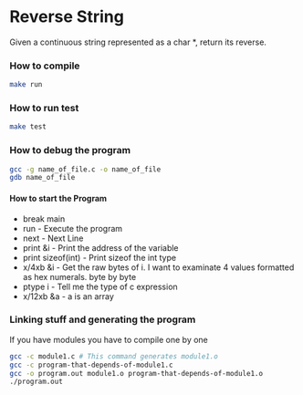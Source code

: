 # Reverse String

Given a continuous string represented as a char \*, return its reverse.

### How to compile
```bash
make run
```

### How to run test
```bash
make test
```

### How to debug the program
```bash
gcc -g name_of_file.c -o name_of_file
gdb name_of_file
```

#### How to start the Program
* break main
* run - Execute the program
* next - Next Line
* print &i - Print the address of the variable
* print sizeof(int) - Print sizeof the int type
* x/4xb &i - Get the raw bytes of i. I want to examinate 4 values formatted as hex numerals. byte by byte
* ptype i - Tell me the type of c expression
* x/12xb &a - a is an array

### Linking stuff and generating the program

If you have modules you have to compile one by one
```bash
gcc -c module1.c # This command generates module1.o
gcc -c program-that-depends-of-module1.c
gcc -o program.out module1.o program-that-depends-of-module1.o
./program.out
```
